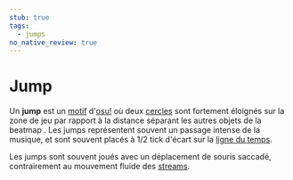 ```yaml
---
stub: true
tags:
  - jumps
no_native_review: true
---
```


# Jump

Un **jump** est un [motif](/wiki/Beatmap/Pattern) d'[osu!](/wiki/Game_mode/osu!) où deux [cercles](/wiki/Hit_object) sont fortement éloignés sur la zone de jeu par rapport à la distance séparant les autres objets de la beatmap . Les jumps représentent souvent un passage intense de la musique, et sont souvent placés à 1/2 tick d'écart sur la [ligne du temps](/wiki/Beatmap_Editor/Timeline#hit-objects).

Les jumps sont souvent joués avec un déplacement de souris saccadé, contrairement au mouvement fluide des [streams](/wiki/Beatmap/Pattern/Stream).
